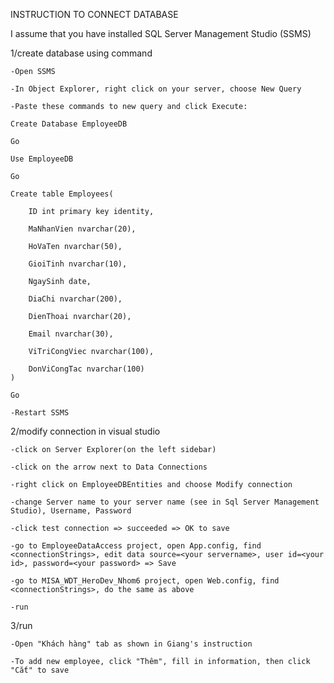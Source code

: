 INSTRUCTION TO CONNECT DATABASE

I assume that you have installed SQL Server Management Studio (SSMS)

1/create database using command

	-Open SSMS

	-In Object Explorer, right click on your server, choose New Query

	-Paste these commands to new query and click Execute:

	Create Database EmployeeDB

	Go

	Use EmployeeDB

	Go

	Create table Employees(

		ID int primary key identity,

		MaNhanVien nvarchar(20),

		HoVaTen nvarchar(50),

		GioiTinh nvarchar(10),

		NgaySinh date,

		DiaChi nvarchar(200),

		DienThoai nvarchar(20),

		Email nvarchar(30),

		ViTriCongViec nvarchar(100),

		DonViCongTac nvarchar(100)
	)

	Go

	-Restart SSMS

2/modify connection in visual studio

	-click on Server Explorer(on the left sidebar)

	-click on the arrow next to Data Connections

	-right click on EmployeeDBEntities and choose Modify connection

	-change Server name to your server name (see in Sql Server Management Studio), Username, Password

	-click test connection => succeeded => OK to save

	-go to EmployeeDataAccess project, open App.config, find <connectionStrings>, edit data source=<your servername>, user id=<your id>, password=<your password> => Save

	-go to MISA_WDT_HeroDev_Nhom6 project, open Web.config, find <connectionStrings>, do the same as above

	-run

3/run

	-Open "Khách hàng" tab as shown in Giang's instruction

	-To add new employee, click "Thêm", fill in information, then click "Cắt" to save
